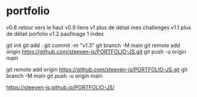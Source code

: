 # portfolio
v0.8 retour vers le haut
v0.9 liens
v1 plus de détail mes challenges
v1.1 plus de détail porfolio
v1.2 paufinage 1 index

git init
git add .
git commit -m "v1.3"
git branch -M main
git remote add origin https://github.com/steeven-js/PORTFOLIO-JS.git
git push -u origin main

git remote add origin https://github.com/steeven-js/PORTFOLIO-JS.git
git branch -M main
git push -u origin main


https://steeven-js.github.io/PORTFOLIO-JS/
